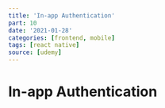 ```yaml
---
title: 'In-app Authentication'
part: 10
date: '2021-01-28'
categories: [frontend, mobile]
tags: [react native]
source: [udemy]
---
```


# In-app Authentication

